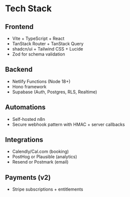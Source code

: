 # Tech Stack

## Frontend
- Vite + TypeScript + React
- TanStack Router + TanStack Query
- shadcn/ui + Tailwind CSS + Lucide
- Zod for schema validation

## Backend
- Netlify Functions (Node 18+)
- Hono framework
- Supabase (Auth, Postgres, RLS, Realtime)

## Automations
- Self-hosted n8n
- Secure webhook pattern with HMAC + server callbacks

## Integrations
- Calendly/Cal.com (booking)
- PostHog or Plausible (analytics)
- Resend or Postmark (email)

## Payments (v2)
- Stripe subscriptions + entitlements
